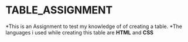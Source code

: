 # TABLE_ASSIGNMENT
*This is an Assignment to test my knowledge of of creating a table.
*The languages i used while creating this table are **HTML** and **CSS**
